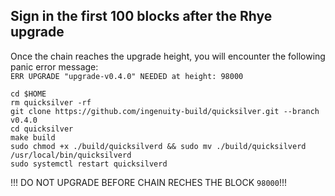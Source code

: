 ## Sign in the first 100 blocks after the Rhye upgrade
Once the chain reaches the upgrade height, you will encounter the following panic error message:\
`ERR UPGRADE "upgrade-v0.4.0" NEEDED at height: 98000`
```
cd $HOME
rm quicksilver -rf
git clone https://github.com/ingenuity-build/quicksilver.git --branch v0.4.0
cd quicksilver
make build
sudo chmod +x ./build/quicksilverd && sudo mv ./build/quicksilverd /usr/local/bin/quicksilverd
sudo systemctl restart quicksilverd
```

!!! DO NOT UPGRADE BEFORE CHAIN RECHES THE BLOCK `98000`!!!
